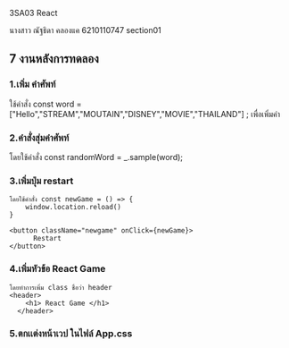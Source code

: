 3SA03 React 

นางสาว ณัฐธิดา คลองแค 
6210110747 section01

## 7 งานหลังการทดลอง

### 1.เพิ่ม คำศัพท์ 

  ใช้คำสั่ง const word =["Hello","STREAM","MOUTAIN","DISNEY","MOVIE","THAILAND"] ; เพื่อเพิ่มคำ

### 2.คำสั่งสุ่มคำศัพท์
  โดยใช้คำสั่ง const randomWord = _.sample(word);

### 3.เพิ่มปุ่ม restart 
    โดยใช้คำสั่ง const newGame = () => {
        window.location.reload()
    }

    <button className="newgame" onClick={newGame}>
          Restart
    </button> 

### 4.เพิ่มหัวข้อ React Game
    โดยทำการเพิ่ม class ชื่อว่า header 
    <header>
        <h1> React Game </h1>
      </header>

### 5.ตกเเต่งหน้าเวป ในไฟล์ App.css
    
